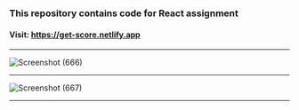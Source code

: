 ### This repository contains code for React assignment
#### Visit: https://get-score.netlify.app
****
![Screenshot (666)](https://user-images.githubusercontent.com/70688937/198846703-5951a815-5854-4098-867a-511ae05e71a1.png)
****
![Screenshot (667)](https://user-images.githubusercontent.com/70688937/198846728-27aba6d0-c8da-4bfc-bdd4-587f54cafe83.png)
****
